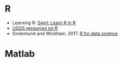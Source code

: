 # R
- Learning R: [Swirl: Learn R in R](https://swirlstats.com/)
- [USGS resources on R](https://owi.usgs.gov/R/)
- Grolemund and Wickham. 2017. [R for data science](https://r4ds.had.co.nz/)
# Matlab


